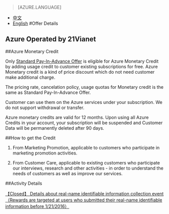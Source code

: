 <properties
	pageTitle=""
    description=""
    services=""
    documentationCenter=""
    authors=""
    manager=""
    editor=""
    tags=""/>

<tags ms.service="legal-en" ms.date="" wacn.date="" wacn.lang="en"/>

> [AZURE.LANGUAGE]
- [中文](/offers/azure-monetary-credit/)
- [English](/offers/azure-monetary-credit-en/)
#Offer Details

## Azure Operated by 21Vianet

##Azure Monetary Credit

Only [Standard Pay-In-Advance Offer](https://www.azure.cn/offers/ms-mc-arz-33p/) is eligible for Azure Monetary Credit by adding usage credit to customer existing subscriptions for free. Azure Monetary credit is a kind of price discount which do not need customer make additional charge.

The pricing rate, cancelation policy, usage quotas for Monetary credit is the same as Standard Pay-In-Advance Offer.

Customer can use them on the Azure services under your subscription. We do not support withdrawal or transfer. 

Azure monetary credits are valid for 12 months. Upon using all Azure Credits in your account, your subscription will be suspended and Customer Data will be permanently deleted after 90 days.

##How to get the Credit

1. From Marketing Promotion, applicable to customers who participate in marketing promotion activities.

2. From Customer Care, applicable to existing customers who participate our interviews, research and other activities - in order to understand the needs of customers as well as improve our services.

##Activity Details

[【Closed】 Details about real-name identifiable information collection event （Rewards are targeted at users who submitted their real-name identifiable information before 1/21/2016）](https://www.azure.cn/support/real-name-annoucement/)
